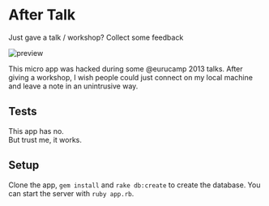 After Talk
==========

Just gave a talk / workshop? Collect some feedback

![preview](http://f.cl.ly/items/312I1G3Y1a2A0R0w2g3B/Screen%20Shot%202013-08-19%20at%2012.08.28%20PM.png)

This micro app was hacked during some @eurucamp 2013 talks.
After giving a workshop, I wish people could just connect on my local machine and leave a note in an unintrusive way.

## Tests

This app has no.<br>
But trust me, it works.

## Setup

Clone the app, `gem install` and `rake db:create` to create the database.
You can start the server with `ruby app.rb`.


